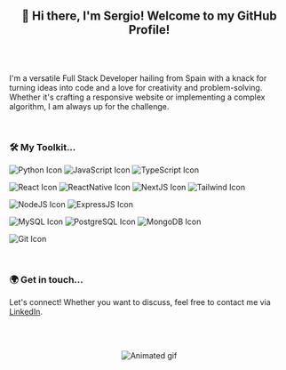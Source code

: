 <!--
**sergiolopezsouto/sergiolopezsouto** is a ✨ _special_ ✨ repository because its `README.md` (this file) appears on your GitHub profile.

Here are some ideas to get you started:

- 🔭 I’m currently working on ...
- 🌱 I’m currently learning ...
- 👯 I’m looking to collaborate on ...
- 🤔 I’m looking for help with ...
- 💬 Ask me about ...
- 📫 How to reach me: ...
- 😄 Pronouns: ...
- ⚡ Fun fact: ...
-->

<br/>

<h2 align="center">
  <strong>👋 Hi there, I'm Sergio! Welcome to my GitHub Profile!</strong>
</h2>

<br/>
<br/>

I'm a versatile Full Stack Developer hailing from Spain with a knack for turning ideas into code and a love for creativity and problem-solving. 
Whether it's crafting a responsive website or implementing a complex algorithm, I am always up for the challenge.

<br/>

### 🛠️ My Toolkit...

![Python Icon](https://img.shields.io/badge/Python-FFD43B?style=for-the-badge&logo=python&logoColor=blue) 
![JavaScript Icon](https://img.shields.io/badge/JavaScript-323330?style=for-the-badge&logo=javascript&logoColor=F7DF1E) 
![TypeScript Icon](https://img.shields.io/badge/TypeScript-007ACC?style=for-the-badge&logo=typescript&logoColor=white) 

![React Icon](https://img.shields.io/badge/React-20232A?style=for-the-badge&logo=react&logoColor=61DAFB) 
![ReactNative Icon](https://img.shields.io/badge/React_Native-20232A?style=for-the-badge&logo=react&logoColor=61DAFB) 
![NextJS Icon](https://img.shields.io/badge/next.js-000000?style=for-the-badge&logo=nextdotjs&logoColor=white) 
![Tailwind Icon](https://img.shields.io/badge/Tailwind_CSS-38B2AC?style=for-the-badge&logo=tailwind-css&logoColor=white) 

![NodeJS Icon](https://img.shields.io/badge/Node.js-339933?style=for-the-badge&logo=nodedotjs&logoColor=white) 
![ExpressJS Icon](https://img.shields.io/badge/Express.js-000000?style=for-the-badge&logo=express&logoColor=white) 

![MySQL Icon](https://img.shields.io/badge/MySQL-005C84?style=for-the-badge&logo=mysql&logoColor=white) 
![PostgreSQL Icon](https://img.shields.io/badge/PostgreSQL-316192?style=for-the-badge&logo=postgresql&logoColor=white) 
![MongoDB Icon](https://img.shields.io/badge/MongoDB-4EA94B?style=for-the-badge&logo=mongodb&logoColor=white) 

![Git Icon](https://img.shields.io/badge/GIT-E44C30?style=for-the-badge&logo=git&logoColor=white)

<br/>

<!--
### 💡 Currently...

I am currently exploring the realms of [Tech you're learning]. Really excited about the possibilities that [Tech you're learning] opens up!

<br/>

### 📚 I’m looking to collaborate on...

Open to collaborating on innovative projects that utilize my skills. Particularly interested in [Your interests].

<br/>

### 💼 Experience...

I've had the privilege of working at (or: I'm currently working at) [Your Current Job or Your Previous Job]

<br/>
-->


### 🌍 Get in touch...

Let's connect! Whether you want to discuss, feel free to contact me via [LinkedIn](https://www.linkedin.com/in/sergiolopezsouto/).

<br/>
<br/>

<p align="center">
  <img src="https://media.giphy.com/media/LmNwrBhejkK9EFP504/giphy.gif" alt="Animated gif">
</p>

<br/>
